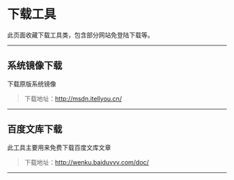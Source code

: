 # 下载工具

此页面收藏下载工具类，包含部分网站免登陆下载等。

***

## 系统镜像下载

下载原版系统镜像

>下载地址：http://msdn.itellyou.cn/

***

## 百度文库下载

此工具主要用来免费下载百度文库文章

>下载地址：http://wenku.baiduvvv.com/doc/

***